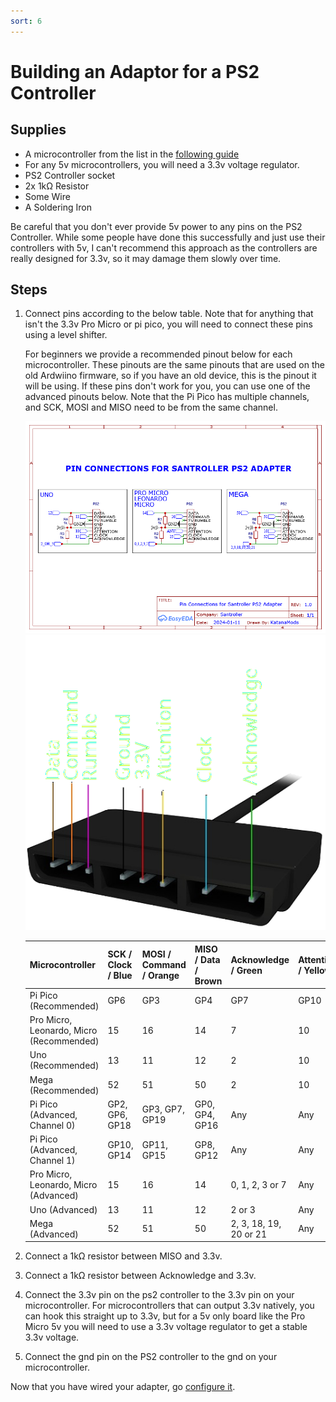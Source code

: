 ```yaml
---
sort: 6
---
```


# Building an Adaptor for a PS2 Controller

## Supplies

- A microcontroller from the list in the [following guide](https://santroller.tangentmc.net/wiring_guides/general.html)
- For any 5v microcontrollers, you will need a 3.3v voltage regulator.
- PS2 Controller socket
- 2x 1kΩ Resistor
- Some Wire
- A Soldering Iron

Be careful that you don't ever provide 5v power to any pins on the PS2 Controller. While some people have done this successfully and just use their controllers with 5v, I can't recommend this approach as the controllers are really designed for 3.3v, so it may damage them slowly over time.

## Steps

1. Connect pins according to the below table. Note that for anything that isn't the 3.3v Pro Micro or pi pico, you will need to connect these pins using a level shifter.

   For beginners we provide a recommended pinout below for each microcontroller. These pinouts are the same pinouts that are used on the old Ardwiino firmware, so if you have an old device, this is the pinout it will be using.
   If these pins don't work for you, you can use one of the advanced pinouts below. Note that the Pi Pico has multiple channels, and SCK, MOSI and MISO need to be from the same channel.

   [![pinout](/assets/images/ps2.png)](/assets/images/ps2.png) [![Adapter pinout](/assets/images/ps2-pinout.png)](/assets/images/ps2-pinout.png)

   | Microcontroller                          | SCK / Clock / Blue | MOSI / Command / Orange | MISO / Data / Brown | Acknowledge / Green    | Attention / Yellow |
   | ---------------------------------------- | ------------------ | ----------------------- | ------------------- | ---------------------- | ------------------ |
   | Pi Pico (Recommended)                    | GP6                | GP3                     | GP4                 | GP7                    | GP10               |
   | Pro Micro, Leonardo, Micro (Recommended) | 15                 | 16                      | 14                  | 7                      | 10                 |
   | Uno (Recommended)                        | 13                 | 11                      | 12                  | 2                      | 10                 |
   | Mega (Recommended)                       | 52                 | 51                      | 50                  | 2                      | 10                 |
   | Pi Pico (Advanced, Channel 0)            | GP2, GP6, GP18     | GP3, GP7, GP19          | GP0, GP4, GP16      | Any                    | Any                |
   | Pi Pico (Advanced, Channel 1)            | GP10, GP14         | GP11, GP15              | GP8, GP12           | Any                    | Any                |
   | Pro Micro, Leonardo, Micro (Advanced)    | 15                 | 16                      | 14                  | 0, 1, 2, 3 or 7        | Any                |
   | Uno (Advanced)                           | 13                 | 11                      | 12                  | 2 or 3                 | Any                |
   | Mega (Advanced)                          | 52                 | 51                      | 50                  | 2, 3, 18, 19, 20 or 21 | Any                |

2. Connect a 1kΩ resistor between MISO and 3.3v.
3. Connect a 1kΩ resistor between Acknowledge and 3.3v.
4. Connect the 3.3v pin on the ps2 controller to the 3.3v pin on your microcontroller. For microcontrollers that can output 3.3v natively, you can hook this straight up to 3.3v, but for a 5v only board like the Pro Micro 5v you will need to use a 3.3v voltage regulator to get a stable 3.3v voltage.
5. Connect the gnd pin on the PS2 controller to the gnd on your microcontroller.

Now that you have wired your adapter, go [configure it](https://santroller.tangentmc.net/tool/using.html).

